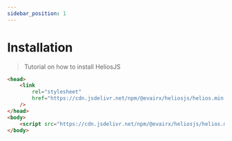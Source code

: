 ```yaml
---
sidebar_position: 1
---
```


# Installation

> Tutorial on how to install HeliosJS

```html title="index.html" {2-5,8}
<head>
    <link
        rel="stylesheet"
        href="https://cdn.jsdelivr.net/npm/@evairx/heliosjs/helios.min.css"
    />
</head>
<body>
    <script src="https://cdn.jsdelivr.net/npm/@evairx/heliosjs/helios.min.js"></script>
</body>
```